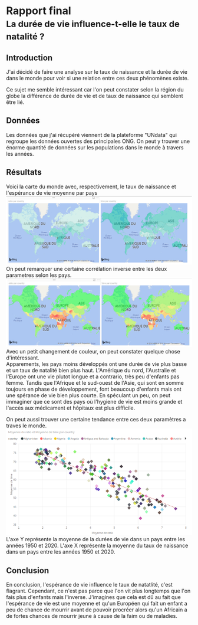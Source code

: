 # Rapport final <br /><small>La durée de vie influence-t-elle le taux de natalité ?</small>

## Introduction

J'ai décidé de faire une analyse sur le taux de naissance et la durée de vie dans le monde pour voir si une relation entre ces deux phénomènes existe.

Ce sujet me semble intéressant car l'on peut constater selon la région du globe la différence de durée de vie et de taux de naissance qui semblent être lié.


## Données

Les données que j'ai récupéré viennent de la plateforme "UNdata" qui regroupe les données ouvertes des principales ONG. On peut y trouver une énorme quantité de données sur les populations dans le monde à travers les années.

## Résultats

Voici la carte du monde avec, respectivement, le taux de naissance et l'espérance de vie moyenne par pays 
![graph1](../figures/final/birthandlifetimeinamap.PNG)
On peut remarquer une certaine corrélation inverse entre les deux parametres selon les pays.
![graph2](../figures/final/maps.PNG)
Avec un petit changement de couleur, on peut constater quelque chose d'intéressant. \
Apparements, les pays moins développés ont une durée de vie plus basse et un taux de natalité bien plus haut. L'Amérique du nord, l'Australie et l'Europe ont une vie plutot longue et a contrario, très peu d'enfants pas femme. Tandis que l'Afrique et le sud-ouest de l'Asie, qui sont en somme toujours en phase de développement, font beaucoup d'enfants mais ont une spérance de vie bien plus courte. En spéculant un peu, on peut immaginer que ce sont des pays où l'hygiene de vie est moins grande et l'accès aux médicament et hôpitaux est plus difficile.

On peut aussi trouver une certaine tendance entre ces deux paramètres a traves le monde.
![graph3](../figures/final/dots-tendance.PNG)
L'axe Y représente la moyenne de la durées de vie dans un pays entre les années 1950 et 2020.
L'axe X représente la moyenne du taux de naissance dans un pays entre les années 1950 et 2020.


## Conclusion

En conclusion, l'espérance de vie influence le taux de natatlité, c'est flagrant. Cependant, ce n'est pas parce que l'on vit plus longtemps que l'on fais plus d'enfants mais l'inverse. J'imagines que cela est dû au fait que l'espérance de vie est une moyenne et qu'un Européen qui fait un enfant a peu de chance de mourrir avant de pouvoir procréer alors qu'un Africain a de fortes chances de mourrir jeune à cause de la faim ou de maladies.
